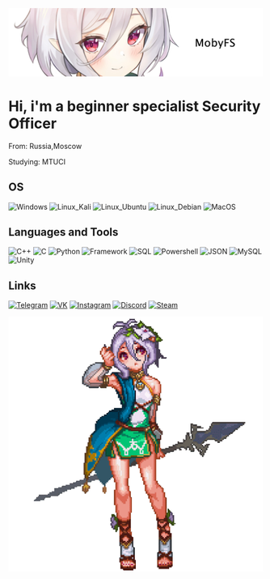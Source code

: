 ![Header](https://github.com/MobyFS/Work/blob/master/Moby2.jpg)


# Hi, i'm a beginner specialist Security Officer 

From: Russia,Moscow

Studying: MTUCI

## OS
![Windows](https://img.shields.io/badge/-Windows-7B7E80?style=for-the-badge&logo=windows)
![Linux_Kali](https://img.shields.io/badge/-Linux_Kali/Arch/Mint-7B7E80?style=for-the-badge&logo=linux&logoColor=FFFFFF)
![Linux_Ubuntu](https://img.shields.io/badge/-Linux_Ubuntu-7B7E80?style=for-the-badge&logo=Ubuntu&logoColor=FFFFFF)
![Linux_Debian](https://img.shields.io/badge/-Linux_Debian-7B7E80?style=for-the-badge&logo=Debian&logoColor=FFFFFF)
![MacOS](https://img.shields.io/badge/-MacOS-7B7E80?style=for-the-badge&logo=apple&logoColor=FFFFFF)

## Languages and Tools 
![C++](https://img.shields.io/badge/C++-7B7E80?style=for-the-badge&logo=C%2b%2b)
![C](https://img.shields.io/badge/-C-7B7E80?style=for-the-badge&logo=C&logoColor=FFFFFF)
![Python](https://img.shields.io/badge/-Python-7B7E80?style=for-the-badge&logo=python&logoColor=FFFFFF)
![Framework](https://img.shields.io/badge/-Framework-7B7E80?style=for-the-badge&logo=.net&logoColor)
![SQL](https://img.shields.io/badge/-Windows-7B7E80?style=for-the-badge&logo=windows)
![Powershell](https://img.shields.io/badge/-Powershell-7B7E80?style=for-the-badge&logo=Powershell&logoColor=FFFFFF)
![JSON](https://img.shields.io/badge/-JSON-7B7E80?style=for-the-badge&logo=JSON&logoColor=FFFFFF)
![MySQL](https://img.shields.io/badge/-MySQL-7B7E80?style=for-the-badge&logo=MySQL&logoColor=FFFFFF)
![Unity](https://img.shields.io/badge/-Unity-7B7E80?style=for-the-badge&logo=unity&logoColor=FFFFFF)


## Links 
[![Telegram](https://img.shields.io/badge/-Telegram-7B7E80?style=for-the-badge&logo=Telegram)](https://t.me/mobyfs)
[![VK](https://img.shields.io/badge/-VK-7B7E80?style=for-the-badge&logo=VK&logoColor=FFFFFF)](https://vk.com/moby_yo)
[![Instagram](https://img.shields.io/badge/-Instagram-7B7E80?style=for-the-badge&logo=Instagram&logoColor=FFFFFF)](https://www.instagram.com/moby_fs/)
[![Discord](https://img.shields.io/badge/-Discord-7B7E80?style=for-the-badge&logo=Discord&logoColor=FFFFFF)](Moby#0557)
[![Steam](https://img.shields.io/badge/-Steam-7B7E80?style=for-the-badge&logo=steam&logoColor=FFFFFF)](https://steamcommunity.com/id/LoveDread/)

![Header](https://github.com/MobyFS/Work/blob/master/kokpic.gif)
